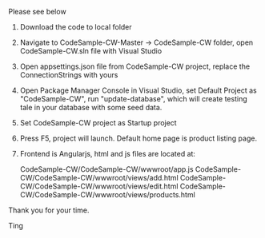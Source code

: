 Please see below


1. Download the code to local folder

2. Navigate to CodeSample-CW-Master -> CodeSample-CW folder, open CodeSample-CW.sln file with Visual Studio

3. Open appsettings.json file from CodeSample-CW project, replace the ConnectionStrings with yours

4. Open Package Manager Console in Visual Studio, set Default Project as "CodeSample-CW", run "update-database", which will create testing tale in your database with some seed data.

5. Set CodeSample-CW project as Startup project

6. Press F5, project will launch. Default home page is product listing page.

7. Frontend is Angularjs, html and js files are located at:
 
   CodeSample-CW/CodeSample-CW/wwwroot/app.js
   CodeSample-CW/CodeSample-CW/wwwroot/views/add.html
   CodeSample-CW/CodeSample-CW/wwwroot/views/edit.html
   CodeSample-CW/CodeSample-CW/wwwroot/views/products.html
   
   
Thank you for your time.



Ting
